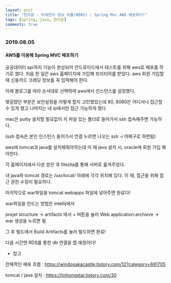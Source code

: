 ```yaml
---
layout: post
title: "한이음 - 미세먼지 정보 어플(0805) : Spring Mvc AWS 배포하기!"
tags: [spring, java, 한이음]
comments: true
---
```


### 2019.08.05



#### AWS를 이용해 Spring MVC 배포하기

공공데이터 api까지 기능이 완성되어 안드로이드에서 테스트를 위해 aws로 배포를 하기로 했다. 처음 한 일은 aws 홈페이지에 가입해 프리티어를 받았다. aws 회원 가입할 때 신용카드 크레딧 정보를 꼭 입력해야 한다.

아래 블로그를 따라 순서대로 선택하여 aws에서 인스턴스를 설정했다.

헷갈렸던 부분은 보안설정을 어떻게 할지 고민했었는데 80, 8080은 어디서나 접근할 수 있게 했고 나머지는 내 ip에서만 접근 가능하게 했다 

mac은 putty 설치할 필요없이 키 파일 있는 폴더로 들어가서 ssh 접속해주면 가능하다.

(ssh 접속은 본인 인스턴스 들어가서 연결 누르면 나오는 ssh -i 어쩌구로 하면됨)

aws에 tomcat과 java를 설치해줘야하는데 이 때 java  설치 시, oracle에 회원 가입 해야한다. 

각 홈페이지에서 다운 받은 후 filezila를 통해 서버로 옮겨주었다. 

내 java와 tomcat 경로는 /usr/local/ 아래에 각각 위치해 있다. 이 때, 접근을 위해 접근 권한 수정이 필요하다. 



마지막으로 war파일을 tomcat webapps 파일에 넣어주면 완료다! 

war파일을 만드는 방법은 intellij에서

 projet structure -> artifacts 에서 + 버튼을 눌러 Web application:archieve -> war 생성을 누르면 됨

그 후 빌드에서 Build Artifacts를 눌러 빌드하면 완료!



다음 시간엔 RDS를 통한 db 연결을 할 예정이다!

- 참고 

전체적인 배포 흐름 : <https://windosakacastle.tistory.com/12?category=691705>

tomcat / java 설치 : <https://jinhongstar.tistory.com/30>